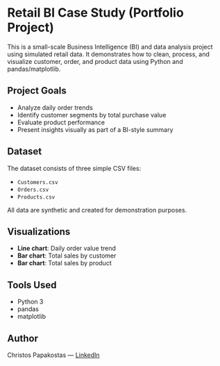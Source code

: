 # Retail BI Case Study (Portfolio Project)

This is a small-scale Business Intelligence (BI) and data analysis project using simulated retail data.
It demonstrates how to clean, process, and visualize customer, order, and product data using Python and pandas/matplotlib.

## Project Goals

- Analyze daily order trends
- Identify customer segments by total purchase value
- Evaluate product performance
- Present insights visually as part of a BI-style summary

## Dataset

The dataset consists of three simple CSV files:
- `Customers.csv`
- `Orders.csv`
- `Products.csv`

All data are synthetic and created for demonstration purposes.

## Visualizations

- **Line chart**: Daily order value trend
- **Bar chart**: Total sales by customer
- **Bar chart**: Total sales by product

## Tools Used

- Python 3
- pandas
- matplotlib

## Author

Christos Papakostas — [LinkedIn](https://www.linkedin.com/in/christos-papakostas/)
